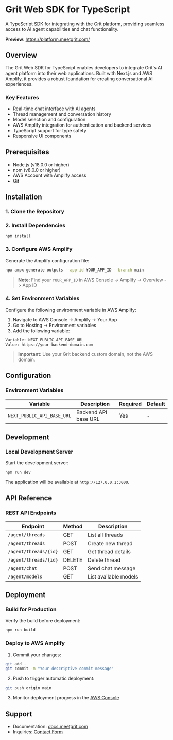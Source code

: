 # Grit Web SDK for TypeScript

A TypeScript SDK for integrating with the Grit platform, providing seamless access to AI agent capabilities and chat functionality.

**Preview**: https://platform.meetgrit.com/

## Overview

The Grit Web SDK for TypeScript enables developers to integrate Grit's AI agent platform into their web applications. Built with Next.js and AWS Amplify, it provides a robust foundation for creating conversational AI experiences.

### Key Features

- Real-time chat interface with AI agents
- Thread management and conversation history
- Model selection and configuration
- AWS Amplify integration for authentication and backend services
- TypeScript support for type safety
- Responsive UI components

## Prerequisites

- Node.js (v18.0.0 or higher)
- npm (v8.0.0 or higher)
- AWS Account with Amplify access
- Git

## Installation

### 1. Clone the Repository

### 2. Install Dependencies

```bash
npm install
```

### 3. Configure AWS Amplify

Generate the Amplify configuration file:

```bash
npx ampx generate outputs --app-id YOUR_APP_ID --branch main
```

> **Note**: Find your `YOUR_APP_ID` in AWS Console -> Amplify -> Overview -> App ID

### 4. Set Environment Variables

Configure the following environment variable in AWS Amplify:

1. Navigate to AWS Console → Amplify → Your App
2. Go to Hosting → Environment variables
3. Add the following variable:

```
Variable: NEXT_PUBLIC_API_BASE_URL
Value: https://your-backend-domain.com
```

> **Important**: Use your Grit backend custom domain, not the AWS domain.

## Configuration

### Environment Variables

| Variable | Description | Required | Default |
|----------|-------------|----------|---------|
| `NEXT_PUBLIC_API_BASE_URL` | Backend API base URL | Yes | - |

## Development

### Local Development Server

Start the development server:

```bash
npm run dev
```

The application will be available at `http://127.0.0.1:3000`.

## API Reference

### REST API Endpoints

| Endpoint | Method | Description |
|----------|--------|-------------|
| `/agent/threads` | GET | List all threads |
| `/agent/threads` | POST | Create new thread |
| `/agent/threads/{id}` | GET | Get thread details |
| `/agent/threads/{id}` | DELETE | Delete thread |
| `/agent/chat` | POST | Send chat message |
| `/agent/models` | GET | List available models |

## Deployment

### Build for Production

Verify the build before deployment:

```bash
npm run build
```

### Deploy to AWS Amplify

1. Commit your changes:

```bash
git add .
git commit -m "Your descriptive commit message"
```

2. Push to trigger automatic deployment:

```bash
git push origin main
```

3. Monitor deployment progress in the [AWS Console](https://console.aws.amazon.com/)

## Support

- Documentation: [docs.meetgrit.com](https://docs.meetgrit.com)
- Inquiries: [Contact Form](https://www.meetgrit.com/contact-us/)